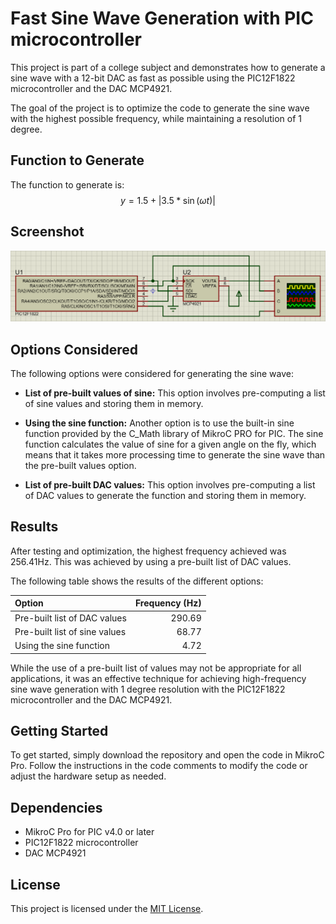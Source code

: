 # Fast Sine Wave Generation with PIC microcontroller

This project is part of a college subject and demonstrates how to generate a sine wave with a 12-bit DAC as fast as possible using the PIC12F1822 microcontroller and the DAC MCP4921. 

The goal of the project is to optimize the code to generate the sine wave with the highest possible frequency, while maintaining a resolution of 1 degree.

## Function to Generate

The function to generate is:
$$y = 1.5 + |3.5 * \sin(\omega t)|$$


## Screenshot

![Screenshot](screenshot.png)

## Options Considered

The following options were considered for generating the sine wave:

- **List of pre-built values of sine:** This option involves pre-computing a list of sine values and storing them in memory.

- **Using the sine function:** Another option is to use the built-in sine function provided by the C_Math library of MikroC PRO for PIC. The sine function calculates the value of sine for a given angle on the fly, which means that it takes more processing time to generate the sine wave than the pre-built values option.

- **List of pre-built DAC values:** This option involves pre-computing a list of DAC values to generate the function and storing them in memory.

## Results

After testing and optimization, the highest frequency achieved was 256.41Hz. This was achieved by using a pre-built list of DAC values.

The following table shows the results of the different options:

| Option | Frequency (Hz) |
| :---- | ----: |
| Pre-built list of DAC values | 290.69 |
| Pre-built list of sine values | 68.77 |
| Using the sine function | 4.72 |

While the use of a pre-built list of values may not be appropriate for all applications, it was an effective technique for achieving high-frequency sine wave generation with 1 degree resolution with the PIC12F1822 microcontroller and the DAC MCP4921.


## Getting Started

To get started, simply download the repository and open the code in MikroC Pro. Follow the instructions in the code comments to modify the code or adjust the hardware setup as needed.

## Dependencies

- MikroC Pro for PIC v4.0 or later
- PIC12F1822 microcontroller
- DAC MCP4921

## License

This project is licensed under the [MIT License](LICENSE).